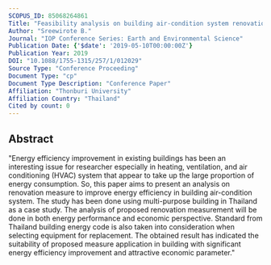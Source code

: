 ```yaml
---
SCOPUS_ID: 85068264861
Title: "Feasibility analysis on building air-condition system renovation: Thailand case study"
Author: "Sreewirote B."
Journal: "IOP Conference Series: Earth and Environmental Science"
Publication Date: {'$date': '2019-05-10T00:00:00Z'}
Publication Year: 2019
DOI: "10.1088/1755-1315/257/1/012029"
Source Type: "Conference Proceeding"
Document Type: "cp"
Document Type Description: "Conference Paper"
Affiliation: "Thonburi University"
Affiliation Country: "Thailand"
Cited by count: 0
---
```


## Abstract
"Energy efficiency improvement in existing buildings has been an interesting issue for researcher especially in heating, ventilation, and air conditioning (HVAC) system that appear to take up the large proportion of energy consumption. So, this paper aims to present an analysis on renovation measure to improve energy efficiency in building air-condition system. The study has been done using multi-purpose building in Thailand as a case study. The analysis of proposed renovation measurement will be done in both energy performance and economic perspective. Standard from Thailand building energy code is also taken into consideration when selecting equipment for replacement. The obtained result has indicated the suitability of proposed measure application in building with significant energy efficiency improvement and attractive economic parameter."
